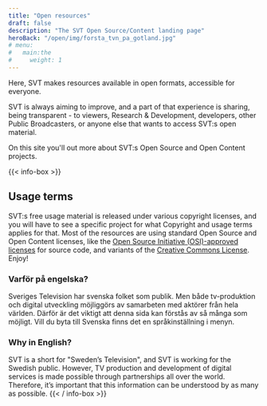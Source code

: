 ```yaml
---
title: "Open resources"
draft: false
description: "The SVT Open Source/Content landing page"
heroBack: "/open/img/forsta_tvn_pa_gotland.jpg"
# menu:
#   main:the
#     weight: 1
---
```


Here, SVT makes resources available in open formats, accessible for everyone.

SVT is always aiming to improve, and a part of that experience is sharing, being transparent - to viewers, Research & Development, developers, other Public Broadcasters, or anyone else that wants to access SVT:s open material.

On this site you'll out more about SVT:s Open Source and Open Content projects.

{{< info-box >}}

## Usage terms

SVT:s free usage material is released under various copyright licenses, and you will have to see a specific project for what Copyright and usage terms applies for that.
Most of the resources are using standard Open Source and Open Content licenses, like the [Open Source Initiative (OSI)-approved licenses](https://opensource.org/) for source code, and variants of the [Creative Commons License](https://creativecommons.org/). Enjoy!

### Varför på engelska?

Sveriges Television har svenska folket som publik. Men både tv-produktion och digital utveckling möjliggörs av samarbeten med aktörer från hela världen. Därför är det viktigt att denna sida kan förstås av så många som möjligt. Vill du byta till Svenska finns det en språkinställning i menyn.

### Why in English?

SVT is a short for  "Sweden’s Television", and SVT is working for the Swedish public. However, TV production and development of digital services is made possible through partnerships all over the world. Therefore, it’s important that this information can be understood by as many as possible.
{{< / info-box >}}
